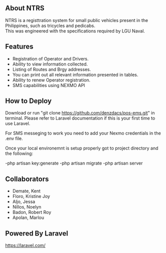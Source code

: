 ## About NTRS

NTRS is a registtration system for small public vehicles present in the Philippines, such as tricycles and pedicabs. 
</br>
This was engineered with the specifications required by LGU Naval. 

## Features
- Registration of Operator and Drivers.
- Ability to view information collected.
- Listing of Routes and Brgy addresses.
- You can print out all relevant information presented in tables.
- Ability to renew Operator registration.
- SMS capabilities using NEXMO API

## How to Deploy

Download or run "git clone https://github.com/denzdacs/pos-ems.git" in terminal.
Please refer to Laravel documentation if this is your first time to use Laravel.

For SMS messeging to work you need to add your Nexmo credentials in the .env file.

Once your local environemnt is setup properly got to project directory and the following:

-php artisan key:generate 
-php artisan migrate 
-php artisan server

## Collaborators

- Demate, Kent
- Floro, Kristine Joy
- Aljo, Jessa
- Nillos, Noelyn
- Badon, Robert Roy
- Apolan, Marlou

## Powered By Laravel

https://laravel.com/


